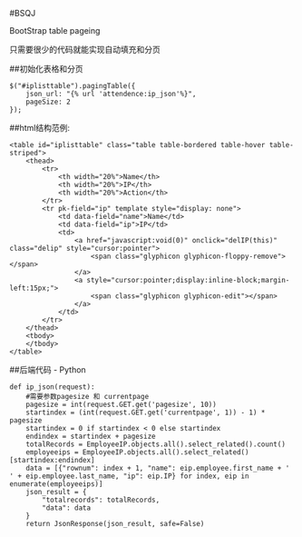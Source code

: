 #BSQJ

BootStrap table pageing

只需要很少的代码就能实现自动填充和分页

##初始化表格和分页

    $("#iplisttable").pagingTable({
        json_url: "{% url 'attendence:ip_json'%}",
        pageSize: 2
    });

##html结构范例:

    <table id="iplisttable" class="table table-bordered table-hover table-striped">
        <thead>
            <tr>
                <th width="20%">Name</th>
                <th width="20%">IP</th>
                <th width="20%">Action</th>
            </tr>
            <tr pk-field="ip" template style="display: none">
                <td data-field="name">Name</td>
                <td data-field="ip">IP</td>
                <td>
                    <a href="javascript:void(0)" onclick="delIP(this)" class="delip" style="cursor:pointer">
                        <span class="glyphicon glyphicon-floppy-remove"></span>
                    </a>
                    <a style="cursor:pointer;display:inline-block;margin-left:15px;">
                        <span class="glyphicon glyphicon-edit"></span>
                    </a>
                </td>
            </tr>
        </thead>
        <tbody>
        </tbody>
    </table>

##后端代码 - Python

    def ip_json(request):
        #需要参数pagesize 和 currentpage
        pagesize = int(request.GET.get('pagesize', 10))
        startindex = (int(request.GET.get('currentpage', 1)) - 1) * pagesize
        startindex = 0 if startindex < 0 else startindex
        endindex = startindex + pagesize
        totalRecords = EmployeeIP.objects.all().select_related().count()
        employeeips = EmployeeIP.objects.all().select_related()[startindex:endindex]
        data = [{"rownum": index + 1, "name": eip.employee.first_name + ' ' + eip.employee.last_name, "ip": eip.IP} for index, eip in enumerate(employeeips)]
        json_result = {
            "totalrecords": totalRecords,
            "data": data
        }
        return JsonResponse(json_result, safe=False)



